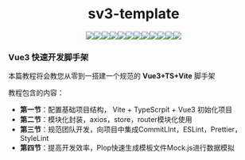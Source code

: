 <div align="center"><h1>sv3-template</h1></div>
<div style="display: flex;justify-content: center; align-items: center; flex-wrap: wrap;">
 <img
    src="https://img.shields.io/badge/-Vite-E34F26?logo=vite&style=flat-square&logoColor=white"
 />
 <img
    src="https://img.shields.io/badge/-vue3-1572B6?logo=vuedotjs&style=flat-square&logoColor=white"
 />
 <img
    src="https://img.shields.io/badge/-Typescript-oringe?logo=typescript&style=flat-square&logoColor=white"
 />
 <img
    src="https://img.shields.io/badge/-Sass-E34F26?logo=sass&style=flat-square&logoColor=white"
 />
 <img
    src="https://img.shields.io/badge/-Pinia-1572B6?logo=vuedotjs&style=flat-square&logoColor=white"
 />
 <img
    src="https://img.shields.io/badge/-Pnpm-oringe?logo=pnpm&style=flat-square&logoColor=white"
 />
 <img
    src="https://img.shields.io/badge/-ESLint-E34F26?logo=eslint&style=flat-square&logoColor=white"
 />
 <img
    src="https://img.shields.io/badge/-Prettier-1572B6?logo=prettier&style=flat-square&logoColor=white"
 />
 <img
    src="https://img.shields.io/badge/-StyleLint-oringe?logo=stylelint&style=flat-square&logoColor=white"
 />
 <img
    src="https://img.shields.io/badge/-Axios-E34F26?logo=vuedotjs&style=flat-square&logoColor=white"
 />
 <img
    src="https://img.shields.io/badge/-ElementPlus-1572B6?logo=vuedotjs&style=flat-square&logoColor=white"
 />
 <img
    src="https://img.shields.io/badge/-Mock.js-oringe?logo=vuedotjs&style=flat-square&logoColor=white"
 />
</div>

### Vue3 快速开发脚手架

本篇教程将会教您从零到一搭建一个规范的 **Vue3+TS+Vite** 脚手架

教程包含的内容：

-  **第一节**：配置基础项目结构， Vite + TypeScrpit + Vue3 初始化项目
-  **第二节**：模块化封装，axios，store，router模块化使用
-  **第三节**：规范团队开发，向项目中集成CommitLInt，ESLint，Prettier，StyleLint
-  **第四节**：提高开发效率，Plop快速生成模板文件Mock.js进行数据模拟
